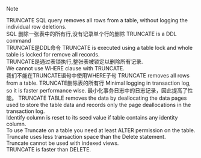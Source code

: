 
> [!NOTE]
> TRUNCATE 
  SQL query removes all rows from a table, without logging the individual row deletions.    
  SQL 删除一张表中的所有行,没有记录单个行的删除
  TRUNCATE is a DDL command   
  TRUNCATE是DDL命令
  TRUNCATE is executed using a table lock and whole table is locked for remove all records.   
  TRUNCATE是通过表锁执行,整张表被锁定以删除所有记录.    
  We cannot use WHERE clause with TRUNCATE.   
  我们不能在TRUNCATE语句中使用WHERE子句
  TRUNCATE removes all rows from a table.
  TRUNCATE删除表的所有行
  Minimal logging in transaction log, so it is faster performance wise. 
  最小化事务日志中的日志记录，因此提高了性能。
  TRUNCATE TABLE removes the data by deallocating the data pages used to store the table data and
  records only the page deallocations in the transaction log.  
  Identify column is reset to its seed value if table contains any identity column.   
  To use Truncate on a table you need at least ALTER permission on the table.   
  Truncate uses less transaction space than the Delete statement.   
  Truncate cannot be used with indexed views.   
  TRUNCATE is faster than DELETE.   
